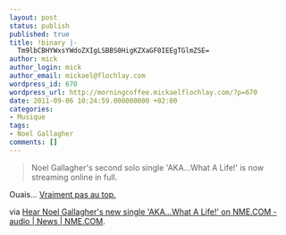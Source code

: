 ```yaml
---
layout: post
status: publish
published: true
title: !binary |-
  Tm9lbCBHYWxsYWdoZXIgLSBBS0HigKZXaGF0IEEgTGlmZSE=
author: mick
author_login: mick
author_email: mickael@flochlay.com
wordpress_id: 670
wordpress_url: http://morningcoffee.mickaelflochlay.com/?p=670
date: 2011-09-06 10:24:59.000000000 +02:00
categories:
- Musique
tags:
- Noel Gallagher
comments: []
---
```

<blockquote>Noel Gallagher's second solo single 'AKA…What A Life!' is now streaming online in full.</blockquote>
Ouais... <a title="Noel Gallagher’s High Flying Birds – The Good Rebel" href="http://morningcoffee.mickaelflochlay.com/664/noel-gallagher%e2%80%99s-high-flying-birds-the-good-rebel">Vraiment pas au top.</a>

via <a href="http://www.nme.com/news/noel-gallagher/59051">Hear Noel Gallagher's new single 'AKA…What A Life!' on NME.COM - audio | News | NME.COM</a>.
